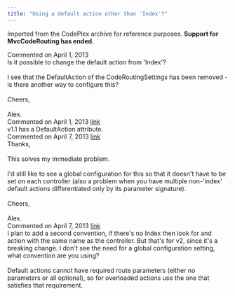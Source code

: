 ```yaml
---
title: "Using a default action other than 'Index'?"
---
```

<div class="note">
   <p>
      Imported from the CodePlex archive for reference purposes. <b>Support for MvcCodeRouting has ended.</b></p>
</div>
<div id="post1023882" class="discussion-comment op">
   <div class="discussion-header">Commented on 
      <time datetime="2013-04-01T12:08:50.463-07:00" title="2013-04-01T12:08:50.463-07:00">April 1, 2013</time>
   </div>
   <div class="discussion-message">Is it possible to change the default action from 'Index'?<br />
<br />
I see that the DefaultAction of the CodeRoutingSettings has been removed - is there another way to configure this?<br />
<br />
Cheers,<br />
<br />
Alex.<br />
</div>
</div>
<div id="post1023883" class="discussion-comment marked-as-answer">
   <div class="discussion-header">Commented on 
      <time datetime="2013-04-01T12:09:58.247-07:00" title="2013-04-01T12:09:58.247-07:00">April 1, 2013</time> <a href="#post1023883" class="post-link">link</a></div>
   <div class="discussion-message">v1.1 has a DefaultAction attribute.<br />
</div>
</div>
<div id="post1026755" class="discussion-comment">
   <div class="discussion-header">Commented on 
      <time datetime="2013-04-07T04:09:14.243-07:00" title="2013-04-07T04:09:14.243-07:00">April 7, 2013</time> <a href="#post1026755" class="post-link">link</a></div>
   <div class="discussion-message">Thanks,<br />
<br />
This solves my immediate problem.<br />
<br />
I'd still like to see a global configuration for this so that it doesn't have to be set on each controller (also a problem when you have multiple non-'index' default actions differentiated only by its parameter signature).<br />
<br />
Cheers,<br />
<br />
Alex.<br />
</div>
</div>
<div id="post1026798" class="discussion-comment">
   <div class="discussion-header">Commented on 
      <time datetime="2013-04-07T08:34:11.647-07:00" title="2013-04-07T08:34:11.647-07:00">April 7, 2013</time> <a href="#post1026798" class="post-link">link</a></div>
   <div class="discussion-message">I plan to add a second convention, if there's no Index then look for and action with the same name as the controller. But that's for v2, since it's a breaking change. I don't see the need for a global configuration setting, what convention are you using?<br />
<br />
Default actions cannot have required route parameters (either no parameters or all optional), so for overloaded actions use the one that satisfies that requirement.<br />
</div>
</div>